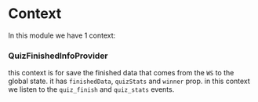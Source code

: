 # Context

In this module we have 1 context:

### QuizFinishedInfoProvider

this context is for save the finished data that comes from the `WS` to the global state. it has `finishedData`, `quizStats` and `winner` prop. in this context we listen to the `quiz_finish` and `quiz_stats` events.
